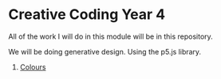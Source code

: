 # Creative Coding Year 4
All of the work I will do in this module will be in this repository.

We will be doing generative design. Using the p5.js library.

1. [Colours](../lecture1/examples/)
